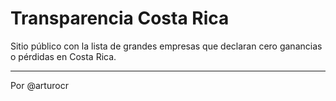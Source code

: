 # Transparencia Costa Rica

Sitio público con la lista de grandes empresas que declaran cero ganancias o pérdidas en Costa Rica.

---

Por @arturocr
